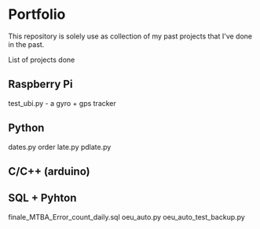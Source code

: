 # Portfolio

This repository is solely use as collection of my past projects that I've done in the past.

List of projects done

Raspberry Pi
-- 
test_ubi.py - a gyro + gps tracker

Python
-- 
dates.py
order late.py
pdlate.py

C/C++ (arduino)
--

SQL + Pyhton
--
finale_MTBA_Error_count_daily.sql
oeu_auto.py
oeu_auto_test_backup.py
